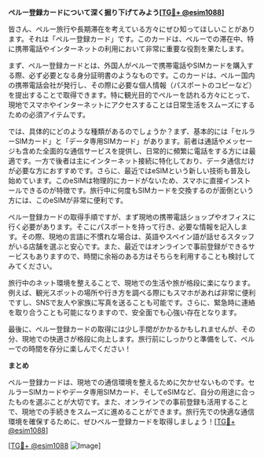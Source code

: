 **ペルー登録カードについて深く掘り下げてみよう[[TG💪+ @esim1088](https://t.me/s/esim1088)]**

皆さん、ペルー旅行や長期滞在を考えている方々にぜひ知ってほしいことがあります。それは「ペルー登録カード」です。このカードは、ペルーでの滞在中、特に携帯電話やインターネットの利用において非常に重要な役割を果たします。

まず、ペルー登録カードとは、外国人がペルーで携帯電話やSIMカードを購入する際、必ず必要となる身分証明書のようなものです。このカードは、ペルー国内の携帯電話会社が発行し、その際に必要な個人情報（パスポートのコピーなど）を提出することで取得できます。特に観光目的でペルーを訪れる方々にとって、現地でスマホやインターネットにアクセスすることは日常生活をスムーズにするための必須アイテムです。

では、具体的にどのような種類があるのでしょうか？まず、基本的には「セルラーSIMカード」と「データ専用SIMカード」があります。前者は通話やメッセージも含めた全面的な通信サービスを提供し、日常的に頻繁に電話をする方には最適です。一方で後者は主にインターネット接続に特化しており、データ通信だけが必要な方におすすめです。さらに、最近ではeSIMという新しい技術も普及し始めています。このeSIMは物理的にカードがないため、スマホに直接インストールできるのが特徴です。旅行中に何度もSIMカードを交換するのが面倒という方には、このeSIMが非常に便利です。

ペルー登録カードの取得手順ですが、まず現地の携帯電話ショップやオフィスに行く必要があります。そこにパスポートを持って行き、必要な情報を記入します。その際、現地の言語に不慣れな場合は、英語やスペイン語が話せるスタッフがいる店舗を選ぶと安心です。また、最近ではオンラインで事前登録ができるサービスもありますので、時間に余裕のある方はそちらを利用することも検討してみてください。

旅行中のネット環境を整えることで、現地での生活や旅が格段に楽になります。例えば、観光スポットの場所や行き方を調べる際にもスマホがあれば非常に便利ですし、SNSで友人や家族に写真を送ることも可能です。さらに、緊急時に連絡を取り合うことも可能になりますので、安全面でも心強い存在となります。

最後に、ペルー登録カードの取得には少し手間がかかるかもしれませんが、その分、現地での快適さが格段に向上します。旅行前にしっかりと準備をして、ペルーでの時間を存分に楽しんでください！

**まとめ**

ペルー登録カードは、現地での通信環境を整えるために欠かせないものです。セルラーSIMカードやデータ専用SIMカード、そしてeSIMなど、自分の用途に合ったものを選ぶことが大切です。また、オンラインでの事前登録も活用することで、現地での手続きをスムーズに進めることができます。旅行先での快適な通信環境を確保するために、ぜひペルー登録カードを取得しましょう！[[TG💪+ @esim1088](https://t.me/s/esim1088)]

[[TG💪+ @esim1088](https://t.me/s/esim1088) ![Image](https://i.postimg.cc/Y0z9fWf4/image.png)]